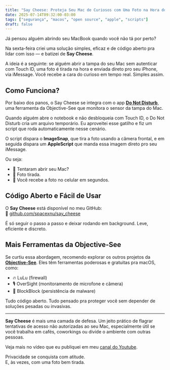 ```yaml
---
title: "Say Cheese: Proteja Seu Mac de Curiosos com Uma Foto na Hora do Acesso"
date: 2025-07-14T09:32:00-03:00
tags: ["segurança", "macos", "open source", "apple", "scripts"]
draft: false
---
```


Já pensou alguém abrindo seu MacBook quando você não tá por perto?

Na sexta-feira criei uma solução simples, eficaz e de código aberto pra lidar com isso — e batizei de **Say Cheese**.

A ideia é a seguinte: se alguém abrir a tampa do seu Mac sem autenticar com Touch ID, uma foto é tirada na hora e enviada direto pro seu iPhone, via iMessage. Você recebe a cara do curioso em tempo real. Simples assim.

## Como Funciona?

Por baixo dos panos, o Say Cheese se integra com o app [**Do Not Disturb**](https://objective-see.org/products/dnd.html), uma ferramenta da Objective-See que monitora o sensor da tampa do Mac.

Quando alguém abre o notebook e não desbloqueia com Touch ID, o Do Not Disturb cria um arquivo temporário. Eu aproveitei esse gatilho e fiz um script que roda automaticamente nesse cenário.

O script dispara o **ImageSnap**, que tira a foto usando a câmera frontal, e em seguida dispara um **AppleScript** que manda essa imagem direto pro seu iMessage.

Ou seja:

- 👀 Tentaram abrir seu Mac?
- 📸 Foto tirada.
- 📱 Você recebe a foto no celular em segundos.

## Código Aberto e Fácil de Usar

O **Say Cheese** está disponível no meu GitHub:  
🔗 [github.com/spacexnu/say_cheese](https://github.com/spacexnu/say_cheese)

É só seguir o passo a passo e deixar rodando em background. Leve, eficiente e discreto.

## Mais Ferramentas da Objective-See

Se curtiu essa abordagem, recomendo explorar os outros projetos da [**Objective-See**](https://objective-see.org). Eles têm ferramentas poderosas e gratuitas pra macOS, como:

- 🔥 LuLu (firewall)
- 🎙️ OverSight (monitoramento de microfone e câmera)
- 💽 BlockBlock (persistência de malware)

Tudo código aberto. Tudo pensado pra proteger você sem depender de soluções pesadas ou invasivas.

---

**Say Cheese** é mais uma camada de defesa. Um jeito prático de flagrar tentativas de acesso não autorizadas ao seu Mac, especialmente útil se você trabalha em cafés, coworkings ou divide o ambiente com outras pessoas.

Veja mais no vídeo que eu publiquei em meu [canal do Youtube](https://youtu.be/jbDdSa44Fe4?si=-txcRsSzlSlGmlid).

Privacidade se conquista com atitude.  
E, às vezes, com uma foto bem tirada.